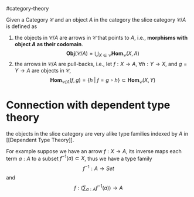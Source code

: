 #category-theory 

Given a Category $\mathscr C$ and an object $A$ in the category the slice category $\mathscr C/A$ is defined as 

1. the objects in $\mathscr C/A$ are arrows in $\mathscr C$ that points to $A$, i.e., **morphisms with object $A$ as their codomain**.
    $$   \mathbf{Obj}(\mathscr C/A) = \bigcup_{X\in \mathscr C}\mathbf{Hom}_{\mathscr C}(X, A) $$
2. the arrows in $\mathscr C/A$   are pull-backs, i.e., let $f: X\to A$, $\forall h: Y\to X$,  and $g= Y\to A$  are objects in $\mathscr C$, $$ \mathbf{Hom}_{\mathscr C/A}(f, g) = \{h \;|\; f = g\circ h \} \subset \mathbf{Hom}_{\mathscr C}(X, Y) $$

# Connection with dependent type theory

the objects in the slice category are very alike type families indexed by $A$ in [[Dependent Type Theory]]. 

For example suppose we have an arrow $f: X \to A$, its inverse maps each term $a:A$ to a subset $f^{-1}(a)\subset X$, thus we have a type family 
$$f^{-1}: A \to Set$$
and 
$$ f: \big ( \sum_{a:A} f^{-1}(a) \big ) \to A $$


